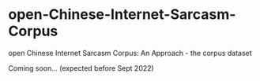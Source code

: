 # open-Chinese-Internet-Sarcasm-Corpus
open Chinese Internet Sarcasm Corpus: An Approach - the corpus dataset

Coming soon... (expected before Sept 2022)
